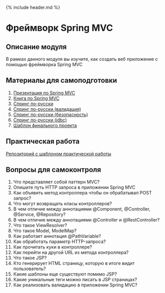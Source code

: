 {% include header.md %}

Фреймворк Spring MVC
====================

Описание модуля
---------------------
В рамках данного модуля вы изучите, как создать веб приложение с помощью фреймворка Spring MVC

Материалы для самоподготовки
---------------------
1. [Презентация по Spring MVC](./presentations/spring_mvc.pptx)
1. [Книга по Spring MVC](./books/spring_for_professionals.pdf)
1. [Спринг по-русски](http://spring-projects.ru/guides/serving-web-content/)
1. [Спринг по-русски (валидация)](http://spring-projects.ru/guides/validating-form-input/)
1. [Спринг по-русски (безопасность)](http://spring-projects.ru/guides/securing-web/)
1. [Спринг по-русски (jdbc)](http://spring-projects.ru/guides/relational-data-access/)
1. [Шаблон финального проекта](https://github.com/JAVA-ONLINE-EDUCATION-COURSE/final-project-template)

Практическая работа
---------------------
[Репозиторий с шаблоном практической работы](https://github.com/JAVA-ONLINE-EDUCATION-COURSE/spring-mvc-template)

Вопросы для самоконтроля
---------------------
1. Что представляет собой паттерн MVC?
1. Опишите путь HTTP запроса в приложении Spring MVC
1. Как объявить метод контроллера чтобы он обрабатывал POST запрос?
1. Что могут возвращать класы контроллеров?
1. В чем отличие между аннотациями @Component, @Controller, @Service, @Repository?
1. В чем отличие между аннотациями @Controller и @RestController?
1. Что такое ViewResolver?
1. Что такое Model, ModelMap?
1. Как работает аннотация @PathVariable?
1. Как обработать параметр HTTP-запроса?
1. Как прочитать куки в контроллере?
1. Как перейти на другой URL из метода контроллера?
1. Что такое JSP?
1. Кто генерирует HTML страницу, которую в итоге видит пользователь?
1. Какие шаблоны еще существуют помимо JSP?
1. Какие уникальные теги можно писать в JSP страницах?
1. Как реализовать валидацию в приложении Spring MVC?
